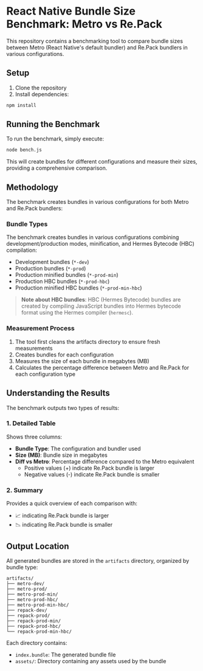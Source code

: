 # React Native Bundle Size Benchmark: Metro vs Re.Pack

This repository contains a benchmarking tool to compare bundle sizes between Metro (React Native's default bundler) and Re.Pack bundlers in various configurations.

## Setup

1. Clone the repository
2. Install dependencies:

```bash
npm install
```

## Running the Benchmark

To run the benchmark, simply execute:

```bash
node bench.js
```

This will create bundles for different configurations and measure their sizes, providing a comprehensive comparison.

## Methodology

The benchmark creates bundles in various configurations for both Metro and Re.Pack bundlers:

### Bundle Types

The benchmark creates bundles in various configurations combining development/production modes, minification, and Hermes Bytecode (HBC) compilation:

- Development bundles (`*-dev`)
- Production bundles (`*-prod`)
- Production minified bundles (`*-prod-min`)
- Production HBC bundles (`*-prod-hbc`)
- Production minified HBC bundles (`*-prod-min-hbc`)

> **Note about HBC bundles**: HBC (Hermes Bytecode) bundles are created by compiling JavaScript bundles into Hermes bytecode format using the Hermes compiler (`hermesc`).

### Measurement Process

1. The tool first cleans the artifacts directory to ensure fresh measurements
2. Creates bundles for each configuration
3. Measures the size of each bundle in megabytes (MB)
4. Calculates the percentage difference between Metro and Re.Pack for each configuration type

## Understanding the Results

The benchmark outputs two types of results:

### 1. Detailed Table

Shows three columns:

- **Bundle Type**: The configuration and bundler used
- **Size (MB)**: Bundle size in megabytes
- **Diff vs Metro**: Percentage difference compared to the Metro equivalent
  - Positive values (+) indicate Re.Pack bundle is larger
  - Negative values (-) indicate Re.Pack bundle is smaller

### 2. Summary

Provides a quick overview of each comparison with:

- 📈 indicating Re.Pack bundle is larger
- 📉 indicating Re.Pack bundle is smaller

## Output Location

All generated bundles are stored in the `artifacts` directory, organized by bundle type:

```
artifacts/
├── metro-dev/
├── metro-prod/
├── metro-prod-min/
├── metro-prod-hbc/
├── metro-prod-min-hbc/
├── repack-dev/
├── repack-prod/
├── repack-prod-min/
├── repack-prod-hbc/
└── repack-prod-min-hbc/
```

Each directory contains:

- `index.bundle`: The generated bundle file
- `assets/`: Directory containing any assets used by the bundle
